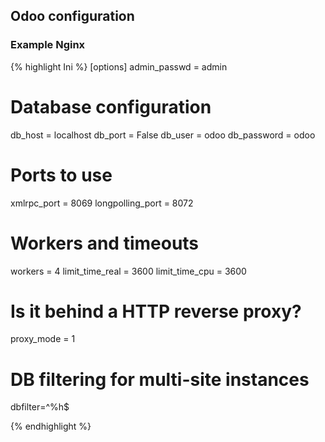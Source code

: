 ## Odoo configuration

### Example Nginx

{% highlight Ini %}
[options]
admin_passwd = admin

# Database configuration
db_host = localhost
db_port = False
db_user = odoo
db_password = odoo

# Ports to use
xmlrpc_port = 8069
longpolling_port = 8072

# Workers and timeouts
workers = 4
limit_time_real = 3600
limit_time_cpu = 3600

# Is it behind a HTTP reverse proxy?
proxy_mode = 1

# DB filtering for multi-site instances
dbfilter=^%h$

{% endhighlight %}
